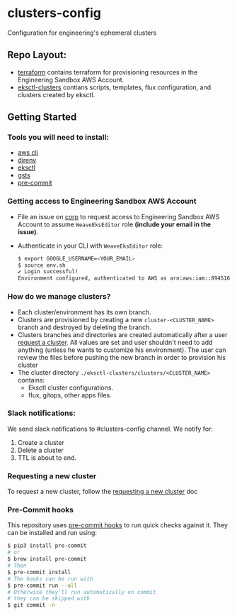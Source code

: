 # clusters-config
Configuration for engineering's ephemeral clusters

## Repo Layout:
- [terraform](./terraform/) contains terraform for provisioning resources in the Engineering Sandbox AWS Account.
- [eksctl-clusters](./eksctl-clusters/) contians scripts, templates, flux configuration, and clusters created by eksctl.

## Getting Started
### Tools you will need to install:
- [aws cli](https://docs.aws.amazon.com/cli/latest/userguide/getting-started-install.html)
- [direnv](https://direnv.net/)
- [eksctl](https://eksctl.io/introduction/#installation)
- [gsts](https://github.com/ruimarinho/gsts)
- [pre-commit](README.md#pre-commit-hooks)

### Getting access to Engineering Sandbox AWS Account

- File an issue on [corp](https://github.com/weaveworks/corp) to request access to Engineering Sandbox AWS Account to assume `WeaveEksEditor` role **(include your email in the issue)**.

- Authenticate in your CLI with `WeaveEksEditor` role:
    ```bash
    $ export GOOGLE_USERNAME=<YOUR_EMAIL>
    $ source env.sh
    ✔ Login successful!
    Environment configured, authenticated to AWS as arn:aws:iam::894516026745:role/WeaveEksEditor.
    ```

### How do we manage clusters?
- Each cluster/environment has its own branch.
- Clusters are provisioned by creating a new `cluster-<CLUSTER_NAME>` branch and destroyed by deleting the branch.
- Clusters branches and directories are created automatically after a user [request a cluster](./docs/cluster.md#requesting-a-cluster). All values are set and user shouldn't need to add anything (unless he wants to customize his environment). The user can review the files before pushing the new branch in order to provision his cluster
- The cluster directory `./eksctl-clusters/clusters/<CLUSTER_NAME>` contains:
    - Eksctl cluster configurations.
    - flux, gitops, other apps files.

### Slack notifications:
We send slack notifications to #clusters-config channel. We notify for:
1. Create a cluster
1. Delete a cluster
1. TTL is about to end.

### Requesting a new cluster
To request a new cluster, follow the [requesting a new cluster](./docs/cluster.md#requesting-a-cluster) doc

### Pre-Commit hooks

This repository uses [pre-commit hooks](https://pre-commit.com/) to run quick
checks against it. They can be installed and run using:

```bash
$ pip3 install pre-commit
# or
$ brew install pre-commit
# Then
$ pre-commit install
# The hooks can be run with
$ pre-commit run --all
# Otherwise they'll run automatically on commit
# they can be skipped with
$ git commit -n
```

